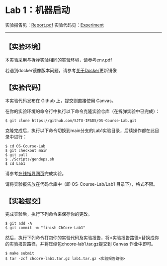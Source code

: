 # Lab 1：机器启动

实验报告见：[Report.pdf](./Report/Report.pdf)
实验代码见：[Experiment](./Experiment)

---

## 【实验环境】
本实验采用与拆弹实验相同的实验环境，请参考[env.pdf](../Lab%200/env.pdf)

若遇到docker镜像版本问题，请参考[关于Docker](https://sjtu-ipads.github.io/OS-Course-Lab/Getting-started.html#%E7%8E%AF%E5%A2%83%E5%87%86%E5%A4%87)更新镜像

## 【实验代码】
本实验代码发布在 Github 上，提交则直接使用 Canvas。

在你的实验环境的命令行中执行以下命令克隆实验仓库（在拆弹实验中已完成）：
```
$ git clone https://github.com/SJTU-IPADS/OS-Course-Lab.git
```
克隆完成后，执行以下命令切换到main分支的Lab1实验目录，后续操作都在此目录中进行：
```
$ cd OS-Course-Lab
$ git checkout main
$ git pull
$ ./Scripts/gendeps.sh
$ cd Lab1
```
请参考[在线指导网页](https://sjtu-ipads.github.io/OS-Course-Lab/)完成实验。

请将实验报告放在代码仓库中（即 OS-Course-Lab/Lab1 目录下），格式不限。

## 【实验提交】
完成实验后，执行下列命令来保存你的更改。
```
$ git add -A
$ git commit -m "finish ChCore-Lab1"
```
然后，执行下列命令打包你的实验代码及实验报告，将<实验报告路径>替换成你的实验报告路径，并将压缩包chcore-lab1.tar.gz提交到 Canvas 作业中即可。
```
$ make submit
$ tar -zcf chcore-lab1.tar.gz lab1.tar.gz <实验报告路径>
```